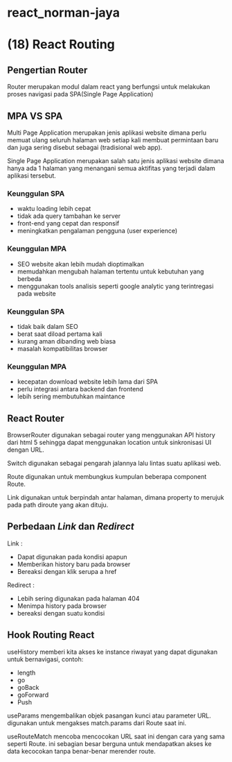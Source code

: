 # react_norman-jaya
# (18) React Routing

## Pengertian Router
Router merupakan modul dalam react yang berfungsi untuk melakukan proses navigasi pada SPA(Single Page Application)

## MPA VS SPA
Multi Page Application merupakan jenis aplikasi website dimana perlu memuat ulang seluruh halaman web setiap kali membuat permintaan baru dan juga sering disebut sebagai (tradisional web app).

Single Page Application merupakan salah satu jenis aplikasi website dimana hanya ada 1 halaman yang menangani semua aktifitas yang terjadi dalam aplikasi tersebut.

### Keunggulan SPA
- waktu loading lebih cepat
- tidak ada query tambahan ke server
- front-end yang cepat dan responsif
- meningkatkan pengalaman pengguna (user experience)

### Keunggulan MPA
- SEO website akan lebih mudah dioptimalkan
- memudahkan mengubah halaman tertentu untuk kebutuhan yang berbeda
- menggunakan tools analisis seperti google analytic yang terintregasi pada website

### Keunggulan SPA
- tidak baik dalam SEO
- berat saat diload pertama kali
- kurang aman dibanding web biasa
- masalah kompatibilitas browser

### Keunggulan MPA
- kecepatan download website lebih lama dari SPA
- perlu integrasi antara backend dan frontend
- lebih sering membutuhkan maintance

## React Router
BrowserRouter digunakan sebagai router yang menggunakan API history dari html 5 sehingga dapat menggunakan location untuk sinkronisasi UI dengan URL. 

Switch digunakan sebagai pengarah jalannya lalu lintas suatu aplikasi web. 

Route digunakan untuk membungkus kumpulan beberapa component Route.

Link digunakan untuk berpindah antar halaman, dimana property to merujuk pada path diroute yang akan dituju.

## Perbedaan *Link* dan *Redirect*
Link :
- Dapat digunakan pada kondisi apapun
- Memberikan history baru pada browser
- Bereaksi dengan klik serupa a href

Redirect :
- Lebih sering digunakan pada halaman 404
- Menimpa history pada browser
- bereaksi dengan suatu kondisi

## Hook Routing React
useHistory memberi kita akses ke instance riwayat yang dapat digunakan untuk bernavigasi, contoh:
- length
- go
- goBack
- goForward
- Push

useParams mengembalikan objek pasangan kunci atau parameter URL. digunakan untuk mengakses match.params dari Route saat ini.

useRouteMatch mencoba mencocokan URL saat ini dengan cara yang sama seperti Route. ini sebagian besar berguna untuk mendapatkan akses ke data kecocokan tanpa benar-benar merender route.



